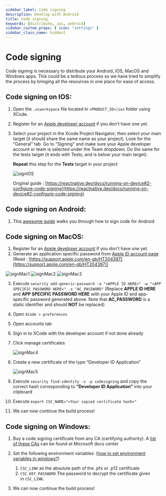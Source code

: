 ```yaml
---
sidebar_label: Code signing
description: Develop with Android
title: Code signing
keywords: [distribute, ios, android]
sidebar_custom_props: { icon: "settings" }
sidebar_class_name: hidden1
---
```


# Code signing

Code signing is necessary to distribute your Android, IOS, MacOS and Windows apps. This could be a tedious process so we have tried to simplify the process by bringing all the resources in one place for ease of access.

## Code signing on IOS:

1.  Open the `.xcworkspace` file located in `<PRODUCT_ID>/ios` folder using XCode.
2.  Register for an [Apple developer account](https://developer.apple.com/) if you don't have one yet.
3.  Select your project in the Xcode Project Navigator, then select your main target (it should share the same name as your project). Look for the "General" tab. Go to "Signing" and make sure your Apple developer account or team is selected under the Team dropdown. Do the same for the tests target (it ends with Tests, and is below your main target).

    **Repeat** this step for the **Tests** target in your project

    <image alt="signIOS" className="center-img" lightImageSrc="guides/SignIOS1.png" darkImageSrc="guides/SignIOS1.png" />

    Original guide : [https://reactnative.dev/docs/running-on-device#2-configure-code-signing](https://reactnative.dev/docs/running-on-device#2-configure-code-signing)

## Code signing on Android:

1.  This [awesome guide](https://reactnative.dev/docs/signed-apk-android) walks you through how to sign code for Android

## Code signing on MacOS:

1.  Register for an [Apple developer account](https://developer.apple.com/) if you don't have one yet.
2.  Generate an application specific password from [Apple ID account page](https://appleid.apple.com/account/home) (Read : [https://support.apple.com/en-gb/HT204397](https://support.apple.com/en-gb/HT204397))

   <image alt="signMac1" className="center-img" lightImageSrc="guides/SignMac1.png" darkImageSrc="guides/SignMac1.png" />
    <image alt="signMac2" className="center-img" lightImageSrc="guides/SignMac2.png" darkImageSrc="guides/SignMac2.png" />
    <image alt="signMac3" className="center-img" lightImageSrc="guides/SignMac3.png" darkImageSrc="guides/SignMac3.png" />

3.  Execute `security add-generic-password -a "<APPLE ID HERE>" -w "<APP SPECIFIC PASSWORD HERE>" -s "AC_PASSWORD"` (Replace **APPLE ID HERE** and **APP SPECIFIC PASSWORD HERE** with your Apple ID and app-specific password generated above. Note that **AC_PASSWORD** is a static identifier and should **NOT** be replaced)
4.  Open `XCode > preferences`
5.  Open accounts tab
6.  Sign in to XCode with the developer account if not done already
7.  Click manage certificates

      <image alt="signMac4" className="center-img" lightImageSrc="guides/SignMac4.png" darkImageSrc="guides/SignMac4.png" />

8.  Create a new certificate of the type “Developer ID Application”

     <image alt="signMac5" className="center-img" lightImageSrc="guides/SignMac5.png" darkImageSrc="guides/SignMac5.png" />

9.  Execute `security find-identity -v -p codesigning` and copy the correct hash corresponding to **“Developer ID Application”** into your clipboard
10. Execute `export CSC_NAME="<Your copied certificate hash>"`

11. We can now continue the build process!

## Code signing on Windows:

1.  Buy a code signing certificate from any CA (certifying authority). A [list of these CAs](https://docs.microsoft.com/en-us/windows-hardware/drivers/dashboard/get-a-code-signing-certificate) can be found at Microsoft docs center
2.  Set the following environment variables: ([how to set environment variables in windows?](https://docs.oracle.com/en/database/oracle/r-enterprise/1.5.1/oread/creating-and-modifying-environment-variables-on-windows.html#GUID-DD6F9982-60D5-48F6-8270-A27EC53807D0))

    1.  `CSC_LINK` as the absolute path of the .pfx or .p12 certificate
    2.  `CSC_KEY_PASSWORD` The password to decrypt the certificate given in `CSC_LINK`.

3.  We can now continue the build process!
